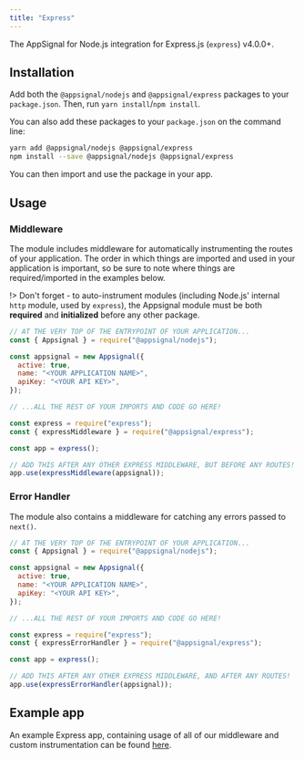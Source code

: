 ```yaml
---
title: "Express"
---
```


The AppSignal for Node.js integration for Express.js (`express`) v4.0.0+.

## Installation

Add both the `@appsignal/nodejs` and `@appsignal/express` packages to your `package.json`. Then, run `yarn install`/`npm install`.

You can also add these packages to your `package.json` on the command line:

```bash
yarn add @appsignal/nodejs @appsignal/express
npm install --save @appsignal/nodejs @appsignal/express
```

You can then import and use the package in your app.

## Usage

### Middleware

The module includes middleware for automatically instrumenting the routes of your application. The order in which things are imported and used in your application is important, so be sure to note where things are required/imported in the examples below.

!> Don't forget - to auto-instrument modules (including Node.js' internal `http` module, used by `express`), the Appsignal module must be both **required** and **initialized** before any other package.

```js
// AT THE VERY TOP OF THE ENTRYPOINT OF YOUR APPLICATION...
const { Appsignal } = require("@appsignal/nodejs");

const appsignal = new Appsignal({
  active: true,
  name: "<YOUR APPLICATION NAME>",
  apiKey: "<YOUR API KEY>",
});

// ...ALL THE REST OF YOUR IMPORTS AND CODE GO HERE!

const express = require("express");
const { expressMiddleware } = require("@appsignal/express");

const app = express();

// ADD THIS AFTER ANY OTHER EXPRESS MIDDLEWARE, BUT BEFORE ANY ROUTES!
app.use(expressMiddleware(appsignal));
```

### Error Handler

The module also contains a middleware for catching any errors passed to `next()`.

```js
// AT THE VERY TOP OF THE ENTRYPOINT OF YOUR APPLICATION...
const { Appsignal } = require("@appsignal/nodejs");

const appsignal = new Appsignal({
  active: true,
  name: "<YOUR APPLICATION NAME>",
  apiKey: "<YOUR API KEY>",
});

// ...ALL THE REST OF YOUR IMPORTS AND CODE GO HERE!

const express = require("express");
const { expressErrorHandler } = require("@appsignal/express");

const app = express();

// ADD THIS AFTER ANY OTHER EXPRESS MIDDLEWARE, AND AFTER ANY ROUTES!
app.use(expressErrorHandler(appsignal));
```

## Example app

An example Express app, containing usage of all of our middleware and custom instrumentation can be found [here](https://github.com/appsignal/appsignal-examples/tree/express).
